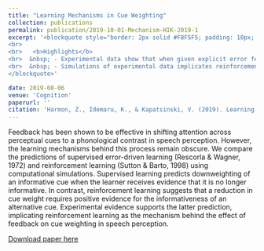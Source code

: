 ```yaml
---
title: "Learning Mechanisms in Cue Weighting"
collection: publications
permalink: publication/2019-10-01-Mechanism-HIK-2019-1
excerpt: '<blockquote style="border: 2px solid #F8F5F5; padding: 10px; background-color: #F8F5F5;"> Feedback has been shown to be effective in shifting attention across perceptual cues to a phonological contrast in speech perception. However, the learning mechanisms behind this process remain obscure. In this work, we compare the predictions of supervised error-driven learning (Rescorla & Wagner, 1972) and reinforcement learning (Sutton & Barto, 1998) about the effect of feedback on cue reweighting using computational simulations. 
<br>
<br>   <b>Highlights</b>
<br>  &nbsp; - Experimental data show that when given explicit error feedback, learners downweight a primary cue to a phonetic contrast, but only when they can use another cue to reduce prediction error.
<br>  &nbsp; - Simulations of experimental data implicates reinforcement learning as the mechanism behind the effect of feedback on cue weighting in speech perception.
</blockquote>'

date: 2019-08-06
venue: 'Cognition'
paperurl: ''
citation: 'Harmon, Z., Idemaru, K., & Kapatsinski, V. (2019). Learning mechanisms in cue reweighting. <i>Cognition</i>, <i>189</i>, 76–88. <a href="https://www.linguisticsociety.org/sites/default/files/e-learning/HarmonIdemaruKapatsinski2019.pdf">[Paper]</a>'
---
```



Feedback has been shown to be effective in shifting attention across perceptual cues to a phonological contrast in speech perception. However, the learning mechanisms behind this process remain obscure. We compare the predictions of supervised error-driven learning (Rescorla & Wagner, 1972) and reinforcement learning (Sutton & Barto, 1998) using computational simulations. Supervised learning predicts downweighting of an informative cue when the learner receives evidence that it is no longer informative. In contrast, reinforcement learning suggests that a reduction in cue weight requires positive evidence for the informativeness of an alternative cue. Experimental evidence supports the latter prediction, implicating reinforcement learning as the mechanism behind the effect of feedback on cue weighting in speech perception. 

[Download paper here](https://www.linguisticsociety.org/sites/default/files/e-learning/HarmonIdemaruKapatsinski2019.pdf)
